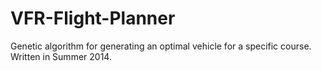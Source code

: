# VFR-Flight-Planner

Genetic algorithm for generating an optimal vehicle for a specific course. 
Written in Summer 2014. 